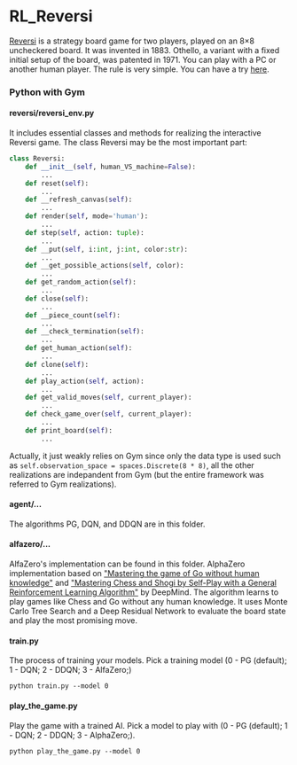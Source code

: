 # RL_Reversi
[Reversi](https://en.wikipedia.org/wiki/Reversi) is a strategy board game for two players, played on an 8×8 uncheckered board. 
It was invented in 1883. Othello, a variant with a fixed initial setup of the board, was patented in 1971. 
You can play with a PC or another human player. The rule is very simple. You can have a try [here](https://www.mathsisfun.com/games/reversi.html).
### Python with Gym
#### reversi/reversi_env.py
It includes essential classes and methods for realizing the interactive Reversi game.
The class Reversi may be the most important part:
```python
class Reversi:
    def __init__(self, human_VS_machine=False):
        ...
    def reset(self):
        ...
    def __refresh_canvas(self):
        ...
    def render(self, mode='human'):
        ...
    def step(self, action: tuple):
        ...
    def __put(self, i:int, j:int, color:str):
        ...
    def __get_possible_actions(self, color):
        ...
    def get_random_action(self):
        ...
    def close(self):
        ...
    def __piece_count(self):
        ...
    def __check_termination(self):
        ...
    def get_human_action(self):
        ...
    def clone(self):
        ...
    def play_action(self, action):
        ...
    def get_valid_moves(self, current_player):
        ...
    def check_game_over(self, current_player):
        ...
    def print_board(self):
        ...
```
Actually, it just weakly relies on Gym since only the data type is used such as `self.observation_space = spaces.Discrete(8 * 8)`, 
all the other realizations are indepandent from Gym (but the entire framework was referred to Gym realizations).


#### agent/...
The algorithms PG, DQN, and DDQN are in this folder.


#### alfazero/...
AlfaZero's implementation can be found in this folder. AlphaZero implementation based on ["Mastering the game of Go without human knowledge"](https://deepmind.com/documents/119/agz_unformatted_nature.pdf) 
and ["Mastering Chess and Shogi by Self-Play with a General Reinforcement Learning Algorithm"](https://arxiv.org/abs/1712.01815) by DeepMind. The algorithm learns to play games like Chess and Go without any human knowledge. 
It uses Monte Carlo Tree Search and a Deep Residual Network to evaluate the board state and play the most promising move.

#### train.py
The process of training your models. Pick a training model (0 - PG (default); 1 - DQN; 2 - DDQN; 3 - AlfaZero;)
```
python train.py --model 0
``` 

#### play_the_game.py
Play the game with a trained AI. Pick a model to play with (0 - PG (default); 1 - DQN; 2 - DDQN; 3 - AlphaZero;).
```
python play_the_game.py --model 0
``` 
